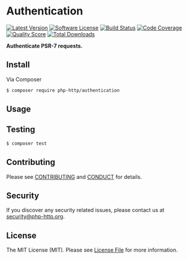 # Authentication

[![Latest Version](https://img.shields.io/github/release/php-http/authentication.svg?style=flat-square)](https://github.com/php-http/authentication/releases)
[![Software License](https://img.shields.io/badge/license-MIT-brightgreen.svg?style=flat-square)](LICENSE)
[![Build Status](https://img.shields.io/travis/php-http/authentication.svg?style=flat-square)](https://travis-ci.org/php-http/authentication)
[![Code Coverage](https://img.shields.io/scrutinizer/coverage/g/php-http/authentication.svg?style=flat-square)](https://scrutinizer-ci.com/g/php-http/authentication)
[![Quality Score](https://img.shields.io/scrutinizer/g/php-http/authentication.svg?style=flat-square)](https://scrutinizer-ci.com/g/php-http/authentication)
[![Total Downloads](https://img.shields.io/packagist/dt/php-http/authentication.svg?style=flat-square)](https://packagist.org/packages/php-http/authentication)

**Authenticate PSR-7 requests.**


## Install

Via Composer

``` bash
$ composer require php-http/authentication
```


## Usage


## Testing

``` bash
$ composer test
```


## Contributing

Please see [CONTRIBUTING](CONTRIBUTING.md) and [CONDUCT](CONDUCT.md) for details.


## Security

If you discover any security related issues, please contact us at [security@php-http.org](mailto:security@php-http.org).


## License

The MIT License (MIT). Please see [License File](LICENSE) for more information.

